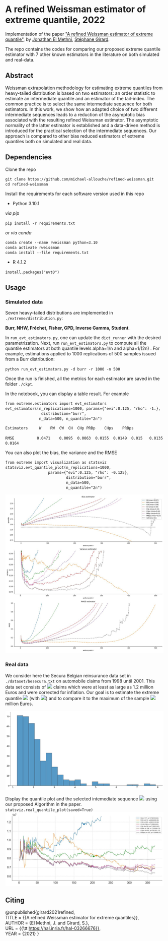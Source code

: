 # A refined Weissman estimator of extreme quantile, 2022
Implementation of the paper ["A refined Weissman estimator of extreme quantile"](https://hal.inria.fr/hal-03266676v2/document),
by [Jonathan El Methni](https://scholar.google.fr/citations?user=JjjH8N8AAAAJ&hl=fr), [Stéphane Girard](http://mistis.inrialpes.fr/people/girard/).

The repo contains the codes for comparing our proposed extreme quantile estimator with 7 other known estimators in the literature 
on both simulated and real-data.

## Abstract
Weissman extrapolation methodology for estimating extreme quantiles from heavy-tailed distribution is based on two estimators: an order statistic to estimate an intermediate quantile and an estimator of the tail-index. 
The common practice is to select the same intermediate sequence for both estimators.
In this work, we show how an adapted choice of two different  intermediate sequences leads to a reduction of the asymptotic bias associated with the resulting refined Weissman estimator. 
The asymptotic normality of the latter estimator is established and a data-driven method is introduced for the practical selection of the intermediate sequences.
Our approach is compared to other bias reduced estimators of extreme quantiles both on simulated and real data.


## Dependencies
Clone the repo

```
git clone https://github.com/michael-allouche/refined-weissman.git
cd refined-weissman
```


Install the requirements for each software version used in this repo
- Python 3.10.1

_via pip_

`pip install -r requirements.txt`

_or via conda_

```
conda create --name rweissman python=3.10
conda activate rweissman
conda install --file requirements.txt
```

- R 4.1.2

`install.packages("evt0")`

## Usage

### Simulated data
Seven heavy-tailed distributions are implemented in `./extreme/distribution.py`:

**Burr, NHW, Fréchet, Fisher, GPD, Inverse Gamma, Student**.

In `run_evt_estimators.py`, one can update the `dict_runner` with the desired parametrization. 
Next, run `run_evt_estimators.py` to compute all the quantile estimators at both quantile levels alpha=1/n and alpha=1/(2n) . 
For example, estimations applied to 1000 replications of 500 samples issued from a Burr distribution:

`python run_evt_estimators.py -d burr -r 1000 -n 500`

Once the run is finished, all the metrics for each estimator are saved in the folder `./ckpt`.

In the notebook, you can display a table result. For example

```
from extreme.estimators import evt_estimators 
evt_estimators(n_replications=1000, params={"evi":0.125, "rho": -1.},
                distribution="burr", 
               n_data=500, n_quantile="2n")
```
```
Estimators     W	RW	CW	CH	CHp	PRBp	CHps	PRBps

RMSE	      0.0471	0.0095	0.0063	0.0155	0.0149	0.015	0.0135	0.0164
```
You can also plot the bias, the variance and the RMSE

```
from extreme import visualization as statsviz
statsviz.evt_quantile_plot(n_replications=1000, 
   		           params={"evi":0.125, "rho": -0.125}, 
                           distribution="burr", 
                           n_data=500, 
                           n_quantile="2n")
```
![simulations](imgs/simulations_test.jpg)


### Real data
We consider here the Secura Belgian reinsurance data set in `./dataset/besecura.txt` on automobile claims from 1998 until 2001.
This data set consists of <img src="https://render.githubusercontent.com/render/math?math=n = 371"> claims which were at least as large as 1.2 million Euros and were corrected for inflation. 
Our goal is to estimate the extreme quantile <img src="https://render.githubusercontent.com/render/math?math=q(1/n)">
(with <img src="https://render.githubusercontent.com/render/math?math=1/n\simeq 0.0027">) and to compare it to the maximum 
of the sample <img src="https://render.githubusercontent.com/render/math?math=x_{n,n}=7.898">million Euros.

![histogram](imgs/histogram_real.jpg)

Display the quantile plot and the selected intemediate sequence <img src="https://render.githubusercontent.com/render/math?math=k">
using our proposed Algorithm in the paper.
`statsviz.real_quantile_plot(saved=True)`
![histogram](imgs/quantile_plot_real_test.jpg)


## Citing
@unpublished{girard2021refined,\
	TITLE = {{A refined Weissman estimator for extreme quantiles}},\
	AUTHOR = {El Methni, J. and Girard, S.},\
	URL = {{\tt https://hal.inria.fr/hal-03266676}}, \
	YEAR = {2021}
}